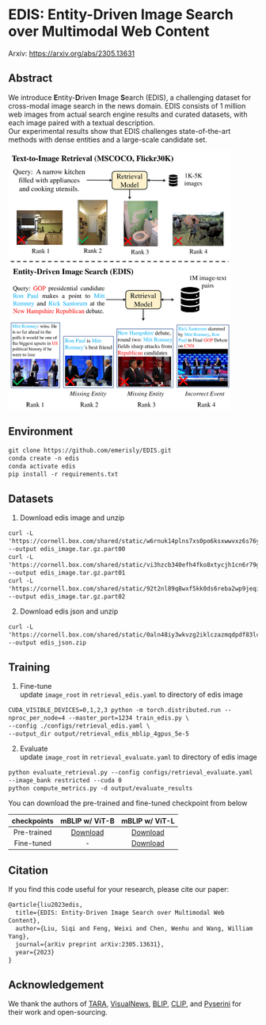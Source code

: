 # EDIS: Entity-Driven Image Search over Multimodal Web Content
Arxiv: https://arxiv.org/abs/2305.13631

## Abstract
We introduce **E**ntity-**D**riven **I**mage **S**earch (EDIS), a challenging dataset for cross-modal image search in the news domain. EDIS consists of 1 million web images from actual search engine results and curated datasets, with each image paired with a textual description.  
Our experimental results show that EDIS challenges state-of-the-art methods with dense entities and a large-scale candidate set.

<img src="assets/teaser.png" alt="EDIS contains entity-rich queries and multi-modal candidates compared to existing datasets" width="450">


## Environment
```
git clone https://github.com/emerisly/EDIS.git
conda create -n edis
conda activate edis
pip install -r requirements.txt
```

## Datasets

1. Download edis image and unzip
```
curl -L 'https://cornell.box.com/shared/static/w6rnuk14plns7xs0po6ksxwwvxz6s76y.part00' --output edis_image.tar.gz.part00
curl -L 'https://cornell.box.com/shared/static/vi3hzcb340efh4fko8xtycjh1cn6r79g.part01' --output edis_image.tar.gz.part01
curl -L 'https://cornell.box.com/shared/static/92t2nl89q8wxf5kk0ds6reba2wp9jeqi.part02' --output edis_image.tar.gz.part02
```
2. Download edis json and unzip
```
curl -L 'https://cornell.box.com/shared/static/0aln48iy3wkvzg2iklczazmqdpdf83lc' --output edis_json.zip
```

## Training

1. Fine-tune  
update `image_root` in `retrieval_edis.yaml` to directory of edis image
```
CUDA_VISIBLE_DEVICES=0,1,2,3 python -m torch.distributed.run --nproc_per_node=4 --master_port=1234 train_edis.py \
--config ./configs/retrieval_edis.yaml \
--output_dir output/retrieval_edis_mblip_4gpus_5e-5
```

2. Evaluate  
update `image_root` in `retrieval_evaluate.yaml` to directory of edis image
```
python evaluate_retrieval.py --config configs/retrieval_evaluate.yaml --image_bank restricted --cuda 0
python compute_metrics.py -d output/evaluate_results
```

You can download the pre-trained and fine-tuned checkpoint from below

checkpoints | mBLIP w/ ViT-B | mBLIP w/ ViT-L |
:---: | :---: | :---: 
Pre-trained | <a href="https://storage.googleapis.com/sfr-vision-language-research/BLIP/models/model_base.pth">Download</a> | <a href="https://storage.googleapis.com/sfr-vision-language-research/BLIP/models/model_large.pth">Download</a> |
| Fine-tuned | - | <a href="https://cornell.box.com/shared/static/e2g6hb9mqacqyibvstwz2lyr2bo8r6ns.pth">Download</a>



## Citation
If you find this code useful for your research, please cite our paper:
```
@article{liu2023edis,
  title={EDIS: Entity-Driven Image Search over Multimodal Web Content},
  author={Liu, Siqi and Feng, Weixi and Chen, Wenhu and Wang, William Yang},
  journal={arXiv preprint arXiv:2305.13631},
  year={2023}
}
```

## Acknowledgement
We thank the authors of [TARA](https://github.com/zeyofu/TARA), [VisualNews](https://github.com/FuxiaoLiu/VisualNews-Repository), [BLIP](https://github.com/salesforce/BLIP/tree/main), [CLIP](https://github.com/openai/CLIP), and [Pyserini](https://github.com/castorini/pyserini) for their work and open-sourcing.